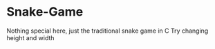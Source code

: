 # Snake-Game
Nothing special here,
 just the traditional snake game in C
Try changing height and width
